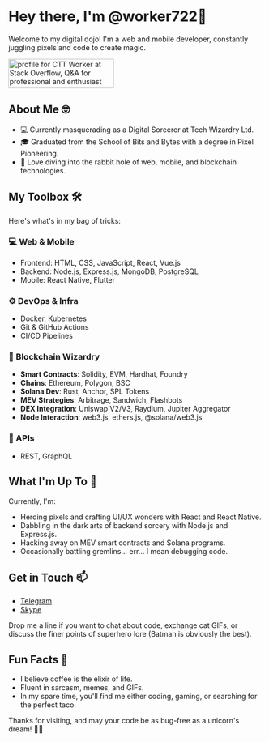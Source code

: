 # Hey there, I'm @worker722🚀

Welcome to my digital dojo! I'm a web and mobile developer, constantly juggling pixels and code to create magic. 

<a href="https://stackoverflow.com/users/12843014/ctt-worker"><img src="https://stackoverflow.com/users/flair/12843014.png?theme=dark" width="208" height="58" alt="profile for CTT Worker at Stack Overflow, Q&amp;A for professional and enthusiast programmers" title="profile for CTT Worker at Stack Overflow, Q&amp;A for professional and enthusiast programmers"></a>

## About Me 🤓

- 💻 Currently masquerading as a Digital Sorcerer at Tech Wizardry Ltd.
- 🎓 Graduated from the School of Bits and Bytes with a degree in Pixel Pioneering.
- 🌟 Love diving into the rabbit hole of web, mobile, and blockchain technologies.

## My Toolbox 🛠️

Here's what's in my bag of tricks:

### 💻 Web & Mobile
- Frontend: HTML, CSS, JavaScript, React, Vue.js
- Backend: Node.js, Express.js, MongoDB, PostgreSQL
- Mobile: React Native, Flutter

### ⚙️ DevOps & Infra
- Docker, Kubernetes
- Git & GitHub Actions
- CI/CD Pipelines

### 🔗 Blockchain Wizardry
- **Smart Contracts**: Solidity, EVM, Hardhat, Foundry  
- **Chains**: Ethereum, Polygon, BSC  
- **Solana Dev**: Rust, Anchor, SPL Tokens  
- **MEV Strategies**: Arbitrage, Sandwich, Flashbots  
- **DEX Integration**: Uniswap V2/V3, Raydium, Jupiter Aggregator  
- **Node Interaction**: web3.js, ethers.js, @solana/web3.js  

### 📡 APIs
- REST, GraphQL

## What I'm Up To 🔭

Currently, I'm:

- Herding pixels and crafting UI/UX wonders with React and React Native.
- Dabbling in the dark arts of backend sorcery with Node.js and Express.js.
- Hacking away on MEV smart contracts and Solana programs.
- Occasionally battling gremlins... err... I mean debugging code.

## Get in Touch 📫

- [Telegram](https://t.me/topdev0411)
- [Skype](https://join.skype.com/invite/hnKwcBxW4jRH)

Drop me a line if you want to chat about code, exchange cat GIFs, or discuss the finer points of superhero lore (Batman is obviously the best).

## Fun Facts 🎉

- I believe coffee is the elixir of life.
- Fluent in sarcasm, memes, and GIFs.
- In my spare time, you'll find me either coding, gaming, or searching for the perfect taco.

Thanks for visiting, and may your code be as bug-free as a unicorn's dream! 🦄✨
